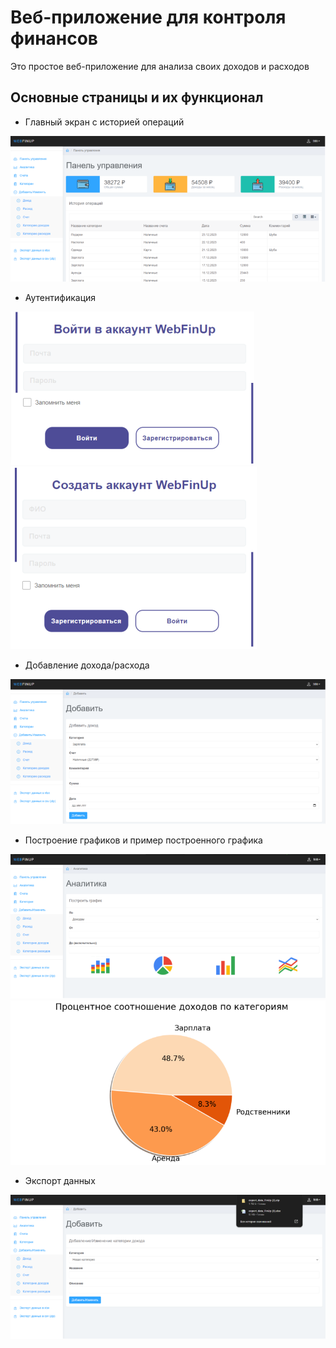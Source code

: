 # Веб-приложение для контроля финансов

Это простое веб-приложение для анализа своих доходов и расходов

## Основные страницы и их функционал

* Главный экран с историей операций

![img.png](README/img.png)

* Аутентификация

![img_1.png](README/img_1.png)
![img_2.png](README/img_2.png)

* Добавление дохода/расхода

![img_3.png](README/img_3.png)

* Построение графиков и пример построенного графика

![img_5.png](README/img_5.png)
![img_4.png](README/img_4.png)

* Экспорт данных

![img_6.png](README/img_6.png)
